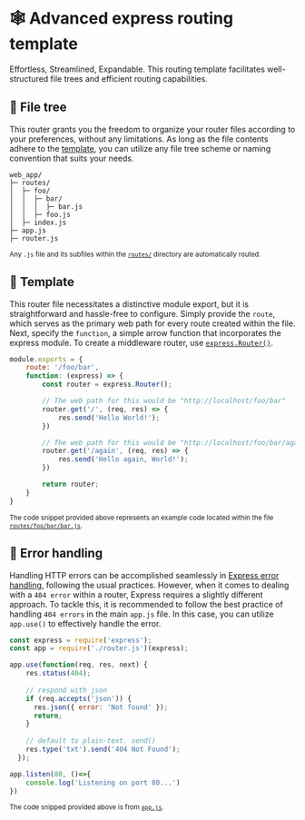 # 🕸️ Advanced express routing template 
Effortless, Streamlined, Expandable. This routing template facilitates well-structured file trees and efficient routing capabilities.

## 🌳 File tree
This router grants you the freedom to organize your router files according to your preferences, without any limitations. As long as the file contents adhere to the [template](#-template), you can utilize any file tree scheme or naming convention that suits your needs.
```
web_app/
├─ routes/
│  ├─ foo/
│  │  ├─ bar/
│  │  │  ├─ bar.js
│  │  ├─ foo.js
│  ├─ index.js
├─ app.js
├─ router.js
```
<sub>Any `.js` file and its subfiles within the [`routes/`](/routes/) directory are automatically routed.</sub>

## 📜 Template
This router file necessitates a distinctive module export, but it is straightforward and hassle-free to configure. Simply provide the `route`, which serves as the primary web path for every route created within the file. Next, specify the `function`, a simple arrow function that incorporates the express module. To create a middleware router, use [`express.Router()`](https://expressjs.com/en/guide/routing.html#express-router).
```js
module.exports = {
    route: '/foo/bar',
    function: (express) => {
        const router = express.Router();

        // The web path for this would be "http://localhost/foo/bar"
        router.get('/', (req, res) => {
            res.send('Hello World!');
        })

        // The web path for this would be "http://localhost/foo/bar/again"
        router.get('/again', (req, res) => {
            res.send('Hello again, World!');
        })

        return router;
    }
}
```
<sub>The code snippet provided above represents an example code located within the file [`routes/foo/bar/bar.js`](/routes/foo/bar/bar.js).</sub>


## 🚧 Error handling
Handling HTTP errors can be accomplished seamlessly in [Express error handling](https://expressjs.com/en/guide/error-handling.html), following the usual practices. However, when it comes to dealing with a `404 error` within a router, Express requires a slightly different approach. To tackle this, it is recommended to follow the best practice of handling `404 errors` in the main `app.js` file. In this case, you can utilize `app.use()` to effectively handle the error.

```js
const express = require('express');
const app = require('./router.js')(express);

app.use(function(req, res, next) {
    res.status(404);
  
    // respond with json
    if (req.accepts('json')) {
      res.json({ error: 'Not found' });
      return;
    }
  
    // default to plain-text. send()
    res.type('txt').send('404 Not Found');
  });

app.listen(80, ()=>{
    console.log('Listening on port 80...')
})
```
<sub>The code snipped provided above is from [`app.js`](/app.js).</sub>
